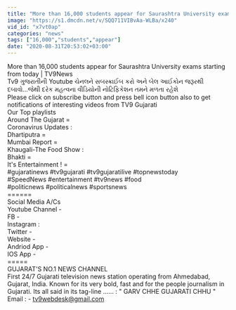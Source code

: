 ```yaml
---
title: "More than 16,000 students appear for Saurashtra University exams starting from today"
image: "https://s1.dmcdn.net/v/SQQ711VIBvAa-WLBa/x240"
vid_id: "x7vt0ap"
categories: "news"
tags: ["16,000","students","appear"]
date: "2020-08-31T20:53:02+03:00"
---
```

More than 16,000 students appear for Saurashtra University exams starting from today | TV9News   <br>Tv9 ગુજરાતીની Youtube ચેનલને સબસ્ક્રાઈબ કરો અને બેલ આઈકોન જરૂરથી દબાવો...જેથી દરેક મહત્વના વીડિયોની નોટિફિકેશન તમને મળતા રહેશે  <br>Please click on subscribe button and press bell icon button also to get notifications of interesting videos from TV9 Gujarati  <br>Our Top playlists  <br>Around The Gujarat =   <br>Coronavirus Updates :   <br>Dhartiputra =   <br>Mumbai Report =   <br>Khaugali-The Food Show :   <br>Bhakti =   <br>It's Entertainment ! =   <br>#gujaratinews #tv9gujarati #tv9gujaratilive #topnewstoday  <br>#SpeedNews #entertainment #tv9news #food  <br>#politicnews #politicalnews #sportsnews  <br>======  <br>Social Media A/Cs  <br>Youtube Channel -   <br>FB -   <br>Instagram :   <br>Twitter -   <br>Website -   <br>Andriod App -   <br>IOS App -   <br>=====  <br>GUJARAT'S NO.1 NEWS CHANNEL  <br>First 24/7 Gujarati television news station operating from Ahmedabad, Gujarat, India. Known for its very bold, fast and for the people journalism in Gujarati. Its all said in its tag-line ...... : &quot; GARV CHHE GUJARATI CHHU &quot;  <br>Email : - tv9webdesk@gmail.com
